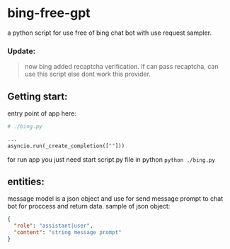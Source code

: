 # bing-free-gpt
a python script for use free of bing chat bot with use request sampler.

### Update:
> now bing added recaptcha verification. if can pass recaptcha, can use this script else dont work this provider.

## Getting start:
entry point of app here:
```python
# ./bing.py

...
asyncio.run(_create_completion([""]))
```

for run app you just need start script.py file in python
`python ./bing.py`

## entities:
message model is a json object and use for send message prompt to chat bot 
for proccess and return data. sample of json object:
```json
{
  "role": "assistant|user",
  "content": "string message prompt"
}
```
